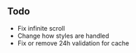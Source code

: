 ## Todo

* Fix infinite scroll
* Change how styles are handled
* Fix or remove 24h validation for cache
